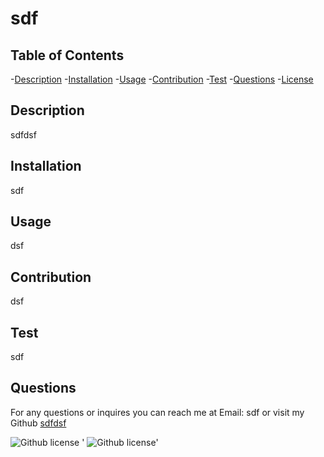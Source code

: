 # sdf
  ## Table of Contents
  -[Description](#description)
  -[Installation](#installation)
  -[Usage](#usage)
  -[Contribution](#contribution)
  -[Test](#test)
  -[Questions](#questions)
  -[License](#license)
  

  ## Description
  sdfdsf

  ## Installation
  sdf

  ## Usage
  dsf

  ## Contribution 
  dsf

  ## Test
  sdf

  ## Questions
  For any questions or inquires you can reach me at Email: sdf
  or visit my Github [sdfdsf](https://github.com/sdfdsf)

  
  ![Github license](https://img.shields.io/badge/License-MIT-blue.svg)
 ' ![Github license](https://opensource.org/licenses/MIT)'

